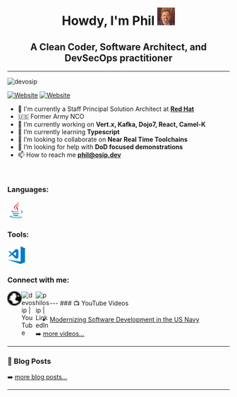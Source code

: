 # <center> Howdy, I'm Phil  <img src=https://raw.githubusercontent.com/devosip/devosip/main/pjo.png alt="pjo" width="40" height="40"/> </center>

## <center>A Clean Coder, Software Architect, and DevSecOps practitioner</center>
---
<p><img src="https://github-readme-stats.vercel.app/api?username=devosip&show_icons=true&locale=en&layout=compact&theme=onedark" alt="devosip" /></p>

[![Website](https://img.shields.io/website?label=osip.dev&style=for-the-badge&url=https%3A%2F%2Fosip.dev)](https://osip.dev)
[![Website](https://img.shields.io/website?label=lab.osip.dev&style=for-the-badge&url=https%3A%2F%2Flab.osip.dev)](https://lab.osip.dev)

- :office: I'm currently a Staff Principal Solution Architect at **[Red Hat]**
- :us: Former Army NCO
- 🔭 I’m currently working on **Vert.x, Kafka, Dojo7, React, Camel-K**
- 🌱 I’m currently learning **Typescript**
- 👯 I’m looking to collaborate on **Near Real Time Toolchains**
- 🤝 I’m looking for help with **DoD focused demonstrations**
- 📫 How to reach me **phil@osip.dev**
<br />

### Languages:
<img src=https://raw.githubusercontent.com/devicons/devicon/master/icons/java/java-original.svg alt="java" width="40" height="40"/>

### Tools:
<img alt="Visual Studio Code" width="40" height="40" src="https://raw.githubusercontent.com/github/explore/80688e429a7d4ef2fca1e82350fe8e3517d3494d/topics/visual-studio-code/visual-studio-code.png" />

### Connect with me:

[<img align="left" alt="osip.dev" width="32px" src="https://raw.githubusercontent.com/iconic/open-iconic/master/svg/globe.svg" />][website]
[<img align="left" alt="devosip | YouTube" width="32px" src="https://cdn.jsdelivr.net/npm/simple-icons@v3/icons/youtube.svg" />][youtube]
[<img align="left" alt="philosip | LinkedIn" width="32px" src="https://cdn.jsdelivr.net/npm/simple-icons@v3/icons/linkedin.svg" />][linkedin]

<br />
---
### 📺 YouTube Videos

<!-- YOUTUBE:START -->
- [Modernizing Software Development in the US Navy](https://www.youtube.com/watch?v=LROzmXWfrpk)
<!-- YOUTUBE:END -->

➡️ [more videos...](https://youtube.com/devosip)

---

### 📕 Blog Posts

<!-- BLOG-POST-LIST:START -->

<!-- BLOG-POST-LIST:END -->

➡️ [more blog posts...](https://osip.dev)

---

[Red Hat]: https://redhat.com
[website]: https://osip.dev
[youtube]: https://youtube.com/devosip
[linkedin]: https://linkedin.com/in/philosip
